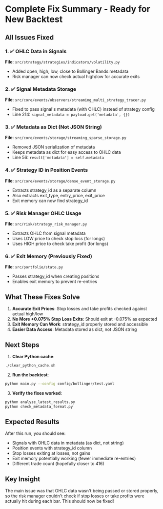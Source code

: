 # Complete Fix Summary - Ready for New Backtest

## All Issues Fixed

### 1. ✅ OHLC Data in Signals
**File**: `src/strategy/strategies/indicators/volatility.py`
- Added open, high, low, close to Bollinger Bands metadata
- Risk manager can now check actual high/low for accurate exits

### 2. ✅ Signal Metadata Storage
**File**: `src/core/events/observers/streaming_multi_strategy_tracer.py`
- Fixed to pass signal's metadata (with OHLC) instead of strategy config
- Line 214: `signal_metadata = payload.get('metadata', {})`

### 3. ✅ Metadata as Dict (Not JSON String)
**File**: `src/core/events/storage/streaming_sparse_storage.py`
- Removed JSON serialization of metadata
- Keeps metadata as dict for easy access to OHLC data
- Line 56: `result['metadata'] = self.metadata`

### 4. ✅ Strategy ID in Position Events
**File**: `src/core/events/storage/dense_event_storage.py`
- Extracts strategy_id as a separate column
- Also extracts exit_type, entry_price, exit_price
- Exit memory can now find strategy_id

### 5. ✅ Risk Manager OHLC Usage
**File**: `src/risk/strategy_risk_manager.py`
- Extracts OHLC from signal metadata
- Uses LOW price to check stop loss (for longs)
- Uses HIGH price to check take profit (for longs)

### 6. ✅ Exit Memory (Previously Fixed)
**File**: `src/portfolio/state.py`
- Passes strategy_id when creating positions
- Enables exit memory to prevent re-entries

## What These Fixes Solve

1. **Accurate Exit Prices**: Stop losses and take profits checked against actual high/low
2. **No More +0.075% Stop Loss Exits**: Should exit at -0.075% as expected
3. **Exit Memory Can Work**: strategy_id properly stored and accessible
4. **Easier Data Access**: Metadata stored as dict, not JSON string

## Next Steps

1. **Clear Python cache**:
```bash
./clear_python_cache.sh
```

2. **Run the backtest**:
```bash
python main.py --config config/bollinger/test.yaml
```

3. **Verify the fixes worked**:
```bash
python analyze_latest_results.py
python check_metadata_format.py
```

## Expected Results

After this run, you should see:
- Signals with OHLC data in metadata (as dict, not string)
- Position events with strategy_id column
- Stop losses exiting at losses, not gains
- Exit memory potentially working (fewer immediate re-entries)
- Different trade count (hopefully closer to 416)

## Key Insight

The main issue was that OHLC data wasn't being passed or stored properly, so the risk manager couldn't check if stop losses or take profits were actually hit during each bar. This should now be fixed!